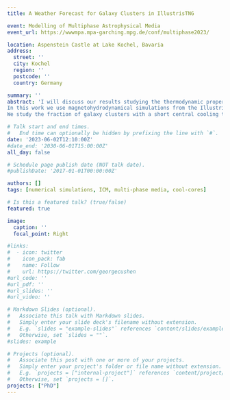 ```yaml
---
title: A Weather Forecast for Galaxy Clusters in IllustrisTNG

event: Modelling of Multiphase Astrophysical Media
event_url: https://wwwmpa.mpa-garching.mpg.de/conf/multiphase2023/

location: Aspenstein Castle at Lake Kochel, Bavaria
address:
  street: ''
  city: Kochel
  region: ''
  postcode: ''
  country: Germany

summary: ''
abstract: 'I will discuss our results studying the thermodynamic properties in the intracluster medium (ICM) of galaxy clusters. The highly multi-scale gas structure and large dynamic range of spatial and temporal scales of the key physical processes makes numerical simulation of the ICM a computational challenge.
In this work we use magnetohydrodynamical simulations from the IllustrisTNG suite (TNG50) together with the new TNG-Cluster project to study ICM gas physics in the full cosmological context, within the framework of a well-validated and comprehensive physical model for galaxy formation and AGN feedback physics. These simulations come with a large sample of well-resolved galaxy clusters including the "full" physics TNG model which allows us to study the heterogeneity and diversity of clusters.
We study the fraction of galaxy clusters with a short central cooling time (cool-core clusters) based on different diagnostics as central electron density, central entropy, concentration and cuspiness. We investigate the astrophysical processes which are most effective in turning cool-core clusters in non-cool-core clusters. We study if mergers can be made responsible for the whole population of non-cool-core clusters. We also explore how the TNG model for SMBH feedback can produce episodic periods of self-regulation, leading to intermittent phases of cool gas abundance in the centers of clusters, which are then subsequently dispersed.'

# Talk start and end times.
#   End time can optionally be hidden by prefixing the line with `#`.
date: '2023-06-02T12:10:00Z'
#date_end: '2030-06-01T15:00:00Z'
all_day: false

# Schedule page publish date (NOT talk date).
#publishDate: '2017-01-01T00:00:00Z'

authors: []
tags: [numerical simulations, ICM, multi-phase media, cool-cores]

# Is this a featured talk? (true/false)
featured: true

image:
  caption: ''
  focal_point: Right

#links:
#  - icon: twitter
#    icon_pack: fab
#    name: Follow
#    url: https://twitter.com/georgecushen
#url_code: ''
#url_pdf: ''
#url_slides: ''
#url_video: ''

# Markdown Slides (optional).
#   Associate this talk with Markdown slides.
#   Simply enter your slide deck's filename without extension.
#   E.g. `slides = "example-slides"` references `content/slides/example-slides.md`.
#   Otherwise, set `slides = ""`.
#slides: example

# Projects (optional).
#   Associate this post with one or more of your projects.
#   Simply enter your project's folder or file name without extension.
#   E.g. `projects = ["internal-project"]` references `content/project/deep-learning/index.md`.
#   Otherwise, set `projects = []`.
projects: ["PhD"]
---
```



